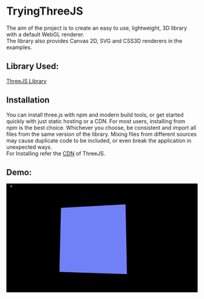 # TryingThreeJS
The aim of the project is to create an easy to use, lightweight, 3D library with a default WebGL renderer.<br> 
The library also provides Canvas 2D, SVG and CSS3D renderers in the examples.

## Library Used:
[ThreeJS Library](https://github.com/mrdoob/three.js)

## Installation
You can install three.js with npm and modern build tools, or get started quickly with just static hosting or a CDN.
For most users, installing from npm is the best choice. Whichever you choose, be consistent and import all files from the same version of the library.
Mixing files from different sources may cause duplicate code to be included, or even break the application in unexpected ways. <br>
For Installing refer the [CDN](https://threejs.org/docs/#manual/en/introduction/Installation) of ThreeJS.

## Demo:
![Output](https://github.com/HeeteshSimon/TryingThreeJS/blob/master/ezgif.com-video-to-gif.gif)
